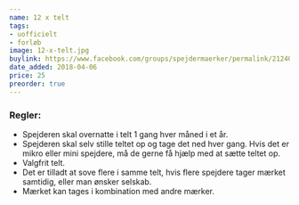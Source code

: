```yaml
---
name: 12 x telt
tags:
- uofficielt
- forløb
image: 12-x-telt.jpg
buylink: https://www.facebook.com/groups/spejdermaerker/permalink/2124048624493842/
date_added: 2018-04-06
price: 25
preorder: true
---
```

### Regler:
- Spejderen skal overnatte i telt 1 gang hver måned i et år.
- Spejderen skal selv stille teltet op og tage det ned hver gang. Hvis det er mikro eller mini spejdere, må de gerne få hjælp med at sætte teltet op.
- Valgfrit telt.
- Det er tilladt at sove flere i samme telt, hvis flere spejdere tager mærket samtidig, eller man ønsker selskab.
- Mærket kan tages i kombination med andre mærker.
